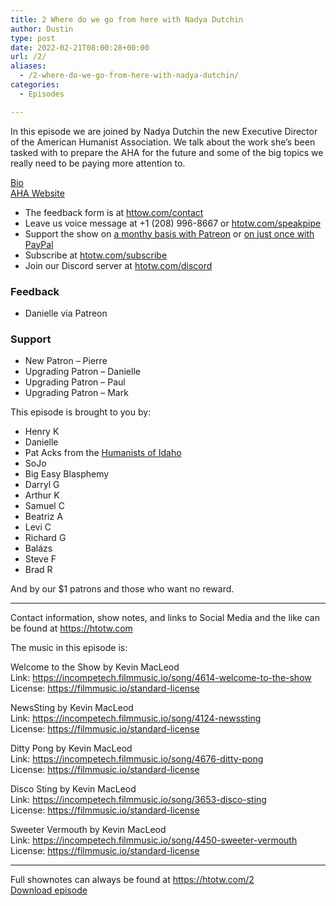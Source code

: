 ```yaml
---
title: 2 Where do we go from here with Nadya Dutchin
author: Dustin
type: post
date: 2022-02-21T08:00:28+00:00
url: /2/
aliases:
  - /2-where-do-we-go-from-here-with-nadya-dutchin/
categories:
  - Episodes

---
```

<div id="buzzsprout-player-10552664"></div><script src="https://www.buzzsprout.com/1983601/10552664-2-where-do-we-go-from-here-with-nadya-dutchin.js?container_id=buzzsprout-player-10552664&player=small" type="text/javascript" charset="utf-8"></script>
  
In this episode we are joined by Nadya Dutchin the new Executive Director of the American Humanist Association. We talk about the work she’s been tasked with to prepare the AHA for the future and some of the big topics we really need to be paying more attention to.

[Bio][1]  
[AHA Website][2]

<!--more-->

* The feedback form is at [httow.com/contact][3]
* Leave us voice message at +1 (208) 996-8667 or [htotw.com/speakpipe][4]
* Support the show on [a monthy basis with Patreon][5] or [on just once with PayPal][6]
* Subscribe at [htotw.com/subscribe][7]
* Join our Discord server at [htotw.com/discord][8]

### Feedback

  * Danielle via Patreon

### Support

  * New Patron &#8211; Pierre
  * Upgrading Patron &#8211; Danielle
  * Upgrading Patron &#8211; Paul
  * Upgrading Patron &#8211; Mark

This episode is brought to you by:

  * Henry K
  * Danielle
  * Pat Acks from the [Humanists of Idaho][9]
  * SoJo
  * Big Easy Blasphemy
  * Darryl G
  * Arthur K
  * Samuel C
  * Beatriz A
  * Levi C
  * Richard G
  * Balázs
  * Steve F
  * Brad R

And by our $1 patrons and those who want no reward.

* * *

Contact information, show notes, and links to Social Media and the like can be found at <https://htotw.com>

The music in this episode is:

Welcome to the Show by Kevin MacLeod  
Link: https://incompetech.filmmusic.io/song/4614-welcome-to-the-show  
License: https://filmmusic.io/standard-license

NewsSting by Kevin MacLeod  
Link: https://incompetech.filmmusic.io/song/4124-newssting  
License: https://filmmusic.io/standard-license

Ditty Pong by Kevin MacLeod  
Link: https://incompetech.filmmusic.io/song/4676-ditty-pong  
License: https://filmmusic.io/standard-license

Disco Sting by Kevin MacLeod  
Link: https://incompetech.filmmusic.io/song/3653-disco-sting  
License: https://filmmusic.io/standard-license

Sweeter Vermouth by Kevin MacLeod  
Link: https://incompetech.filmmusic.io/song/4450-sweeter-vermouth  
License: https://filmmusic.io/standard-license

* * *

Full shownotes can always be found at <https://htotw.com/2>  
[Download episode][10]

 [1]: https://americanhumanist.org/about/staff/dutchin/
 [2]: https://americanhumanist.org/
 [3]: https://htotw.com/contact
 [4]: https://htotw.com/speakpike
 [5]: https://htotw.com/patreon
 [6]: https://htotw.com/paypal
 [7]: https://htotw.com/subscribe
 [8]: https://htotw.com/discord
 [9]: https://www.humanistsofidaho.org/
 [10]: https://www.buzzsprout.com/1983601/10552664-2-where-do-we-go-from-here-with-nadya-dutchin.mp3?download=true